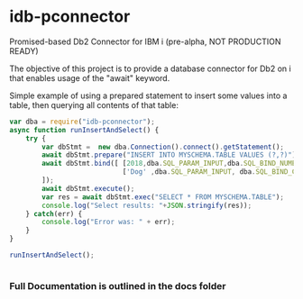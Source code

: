 # idb-pconnector

 Promised-based Db2 Connector for IBM i (pre-alpha, NOT PRODUCTION READY)
 
 The objective of this project is to provide a database connector for Db2 on i that enables usage of the "await" keyword. 
 
Simple example of using a prepared statement to insert some values into a table, then querying all contents of that table:

```javascript
var dba = require("idb-pconnector");
async function runInsertAndSelect() {
    try {
        var dbStmt =  new dba.Connection().connect().getStatement();
        await dbStmt.prepare("INSERT INTO MYSCHEMA.TABLE VALUES (?,?)");
        await dbStmt.bind([ [2018,dba.SQL_PARAM_INPUT,dba.SQL_BIND_NUMERIC], 
                            ['Dog' ,dba.SQL_PARAM_INPUT, dba.SQL_BIND_CHAR] 
        ]);
        await dbStmt.execute();
        var res = await dbStmt.exec("SELECT * FROM MYSCHEMA.TABLE");
        console.log("Select results: "+JSON.stringify(res));
    } catch(err) {
        console.log("Error was: " + err);
    } 
}

runInsertAndSelect();



```
### Full Documentation is outlined in the docs folder